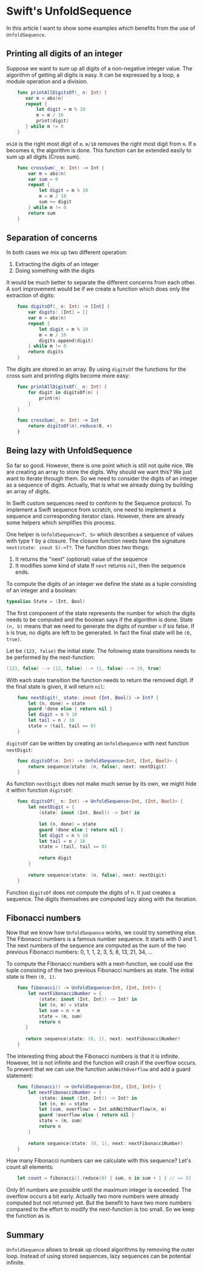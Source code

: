# Swift's UnfoldSequence
In this article I want to show some examples which benefits from the use of `UnfoldSequence`.

## Printing all digits of an integer
Suppose we want to sum up all digits of a non-negative integer value. The algorithm of getting all digits is easy. It can be expressed by a loop, a module operation and a division.

```Swift
    func printAllDigitsOf(_ n: Int) {
       var m = abs(n)
       repeat {
           let digit = m % 10
           m = m / 10
           print(digit)
       } while m != 0
    }
```

`m%10` is the right most digit of `m`. `m/10` removes the right most digit from `m`. If `m` becomes `0`, the algorithm is done. This function can be extended easily to sum up all digits (Cross sum). 


```Swift
    func crossSum(_ n: Int) -> Int {
        var m = abs(n)
        var sum = 0
        repeat {
            let digit = m % 10
            m = m / 10
            sum += digit
        } while m != 0
        return sum
    }
```

## Separation of concerns
In both cases we mix up two different operation:
1. Extracting the digits of an integer
2. Doing something with the digits

It would be much better to separate the different concerns from each other. A sort improvement would be if we create a function which does only the extraction of digits:

```Swift
    func digitsOf(_ n: Int) -> [Int] {
        var digits: [Int] = []
        var m = abs(n)
        repeat {
            let digit = m % 10
            m = m / 10
            digits.append(digit)
        } while m != 0
        return digits
    }
```

The digits are stored in an array. By using `digitsOf` the functions for the cross sum and printing digits become more easy:

```Swift
    func printAllDigitsOf(_ n: Int) {
        for digit in digitsOf(n) {
            print(n)
        }
    }
```

```Swift
    func crossSum(_ n: Int) -> Int 
        return digitsOf(n).reduce(0, +)
    }
```

## Being lazy with UnfoldSequence
So far so good. However, there is one point which is still not quite nice. We are creating an array to store the digits. Why should we want this? We just want to iterate through them. So we need to consider the digits of an integer as a sequence of digits. Actually, that is what we already doing by building an array of digits.

In Swift custom sequences need to conform to the Sequence protocol. To implement a Swift sequence from scratch, one need to implement a sequence and corresponding iterator class. However, there are already some helpers which simplifies this process.

One helper is `UnfoldSequence<T, S>` which describes a sequence of values with type `T` by a closure. The closure function needs have the signature `next(state: inout S)->T?`. The function does two things:
1. It returns the "next" (optional) value of the sequence
2. It modifies some kind of state
If `next` returns `nil`, then the sequence ends.

To compute the digits of an integer we define the state as a tuple consisting of an integer and a boolean:

```Swift
typealias State = (Int, Bool)
```

The first component of the state represents the number for which the digits needs to be computed and the boolean says if the algorithm is done. State `(n, b)` means that we need to generate the digits of number `n` if `b`is false. If `b` is true, no digits are left to be generated. In fact the final state will be `(0, true)`. 

Let be `(123, false)` the initial state. The following state transitions needs to be performed by the next-function:

```Swift
(123, false) --> (12, false) --> (1, false) --> (0, true)
```

With each state transition the function needs to return the removed digit. If the final state is given, it will return `nil`:

```Swift
    func nextDigit(_ state: inout (Int, Bool)) -> Int? {
        let (n, done) = state
        guard !done else { return nil }
        let digit = n % 10
        let tail = n / 10
        state = (tail, tail == 0)
    }
```

`digitsOf` can be written by creating an `UnfoldSequence` with next function `nextDigit`:

```Swift
    func digitsOf(n: Int) -> UnfoldSequence<Int, (Int, Bool)> {
        return sequence(state: (n, false), next: nextDigit)
    }
```

As function `nextDigit` does not make much sense by its own, we might hide it within function `digitsOf`:

```Swift
    func digitsOf(_ n: Int) -> UnfoldSequence<Int, (Int, Bool)> {
        let nextDigit = {
            (state: inout (Int, Bool)) -> Int? in
    
            let (n, done) = state
            guard !done else { return nil }
            let digit = n % 10
            let tail = n / 10
            state = (tail, tail == 0)
 
            return digit
        }
 
        return sequence(state: (n, false), next: nextDigit)
    }
```

Function `digitsOf` does not compute the digits of n. It just creates a sequence. The digits themselves are computed lazy along with the iteration.

## Fibonacci numbers
Now that we know how `UnfoldSequence` works, we could try something else. The Fibonacci numbers is a famous number sequence. It starts with 0 and 1. The next numbers of the sequence are computed as the sum of the two previous Fibonacci numbers: 0, 1, 1, 2, 3, 5, 8, 13, 21, 34, ...

To compute the Fibonacci numbers with a next-function, we could use the tuple consisting of the two previous Fibonacci numbers as state. The initial state is then `(0, 1)`.

```Swift
    func fibonacci() -> UnfoldSequence<Int, (Int, Int)> {
        let nextFibonacciNumber = {
            (state: inout (Int, Int)) -> Int? in
            let (n, m) = state
            let sum = n + m
            state = (m, sum)
            return n
       }
 
       return sequence(state: (0, 1), next: nextFibonacciNumber)
    }
```

The interesting thing about the Fibonacci numbers is that it is infinite. However, Int is not infinite and the function will crash if the overflow occurs. To prevent that we can use the function `addWithOverflow` and add a guard statement:

```Swift
    func fibonacci() -> UnfoldSequence<Int, (Int, Int)> {
        let nextFibonacciNumber = {
            (state: inout (Int, Int)) -> Int? in
            let (n, m) = state
            let (sum, overflow) = Int.addWithOverflow(n, m)
            guard !overflow else { return nil }
            state = (m, sum)
            return n
        }
 
        return sequence(state: (0, 1), next: nextFibonacciNumber)
    }
```

How many Fibonacci numbers can we calculate with this sequence? Let's count all elements:

```Swift
    let count = fibonacci().reduce(0) { sum, n in sum + 1 } // == 91
```

Only 91 numbers are possible until the maximum integer is exceeded. The overflow occurs a bit early. Actually two more numbers were already computed but not returned yet. But the benefit to have two more numbers compared to the effort to modify the next-function is too small. So we keep the function as is.
 
## Summary
`UnfoldSequence` allows to break up closed algorithms by removing the outer loop. Instead of using stored sequences, lazy sequences can be potential infinite.